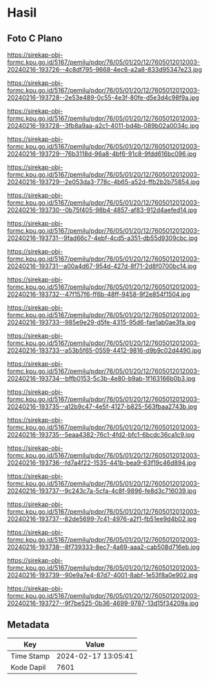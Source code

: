 # Hasil

## Foto C Plano

https://sirekap-obj-formc.kpu.go.id/5167/pemilu/pdpr/76/05/01/20/12/7605012012003-20240216-193726--4c8df795-9668-4ec6-a2a8-833d95347e23.jpg

https://sirekap-obj-formc.kpu.go.id/5167/pemilu/pdpr/76/05/01/20/12/7605012012003-20240216-193728--2e53e489-0c55-4e3f-80fe-d5e3d4c98f9a.jpg

https://sirekap-obj-formc.kpu.go.id/5167/pemilu/pdpr/76/05/01/20/12/7605012012003-20240216-193728--3fb8a9aa-a2c1-4011-bd4b-089b02a0034c.jpg

https://sirekap-obj-formc.kpu.go.id/5167/pemilu/pdpr/76/05/01/20/12/7605012012003-20240216-193729--76b3118d-96a8-4bf6-91c8-9fdd616bc096.jpg

https://sirekap-obj-formc.kpu.go.id/5167/pemilu/pdpr/76/05/01/20/12/7605012012003-20240216-193729--2e053da3-778c-4b65-a52d-ffb2b2b75854.jpg

https://sirekap-obj-formc.kpu.go.id/5167/pemilu/pdpr/76/05/01/20/12/7605012012003-20240216-193730--0b75f405-98b4-4857-af83-912d4aefed14.jpg

https://sirekap-obj-formc.kpu.go.id/5167/pemilu/pdpr/76/05/01/20/12/7605012012003-20240216-193731--9fad66c7-4ebf-4cd5-a351-db55d9309cbc.jpg

https://sirekap-obj-formc.kpu.go.id/5167/pemilu/pdpr/76/05/01/20/12/7605012012003-20240216-193731--a00a4d67-954d-427d-8f71-2d8f0700bc14.jpg

https://sirekap-obj-formc.kpu.go.id/5167/pemilu/pdpr/76/05/01/20/12/7605012012003-20240216-193732--47f157f6-ff6b-48ff-9458-9f2e854f1504.jpg

https://sirekap-obj-formc.kpu.go.id/5167/pemilu/pdpr/76/05/01/20/12/7605012012003-20240216-193733--985e9e29-d5fe-4315-95d6-fae1ab0ae3fa.jpg

https://sirekap-obj-formc.kpu.go.id/5167/pemilu/pdpr/76/05/01/20/12/7605012012003-20240216-193733--a53b5f65-0559-4412-9816-d9b9c02d4490.jpg

https://sirekap-obj-formc.kpu.go.id/5167/pemilu/pdpr/76/05/01/20/12/7605012012003-20240216-193734--bffb0153-5c3b-4e80-b9ab-1f163166b0b3.jpg

https://sirekap-obj-formc.kpu.go.id/5167/pemilu/pdpr/76/05/01/20/12/7605012012003-20240216-193735--a12b9c47-4e5f-4127-b825-563fbaa2743b.jpg

https://sirekap-obj-formc.kpu.go.id/5167/pemilu/pdpr/76/05/01/20/12/7605012012003-20240216-193735--5eaa4382-76c1-4fd2-bfc1-6bcdc36ca1c9.jpg

https://sirekap-obj-formc.kpu.go.id/5167/pemilu/pdpr/76/05/01/20/12/7605012012003-20240216-193736--fd7a4f22-1535-441b-bea9-63f19c46d894.jpg

https://sirekap-obj-formc.kpu.go.id/5167/pemilu/pdpr/76/05/01/20/12/7605012012003-20240216-193737--9c243c7a-5cfa-4c8f-9896-fe8d3c716039.jpg

https://sirekap-obj-formc.kpu.go.id/5167/pemilu/pdpr/76/05/01/20/12/7605012012003-20240216-193737--82de5699-7c41-4976-a2f1-fb51ee9d4b02.jpg

https://sirekap-obj-formc.kpu.go.id/5167/pemilu/pdpr/76/05/01/20/12/7605012012003-20240216-193738--8f739333-8ec7-4a69-aaa2-cab508d716eb.jpg

https://sirekap-obj-formc.kpu.go.id/5167/pemilu/pdpr/76/05/01/20/12/7605012012003-20240216-193739--90e9a7e4-87d7-4001-8abf-1e53f8a0e902.jpg

https://sirekap-obj-formc.kpu.go.id/5167/pemilu/pdpr/76/05/01/20/12/7605012012003-20240216-193727--9f7be525-0b36-4699-9787-13d15f34209a.jpg


## Metadata

| Key        | Value               |
| ---------- | ------------------- |
| Time Stamp | 2024-02-17 13:05:41 |
| Kode Dapil | 7601                |



